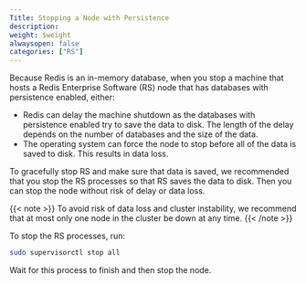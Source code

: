 ```yaml
---
Title: Stopping a Node with Persistence
description:
weight: $weight
alwaysopen: false
categories: ["RS"]
---
```

Because Redis is an in-memory database,
when you stop a machine that hosts a Redis Enterprise Software (RS) node that has databases with persistence enabled, either:

- Redis can delay the machine shutdown as the databases with persistence enabled try to save the data to disk.
    The length of the delay depends on the number of databases and the size of the data.
- The operating system can force the node to stop before all of the data is saved to disk. This results in data loss.

To gracefully stop RS and make sure that data is saved,
we recommended that you stop the RS processes so that RS saves the data to disk.
Then you can stop the node without risk of delay or data loss.

{{< note >}}
To avoid risk of data loss and cluster instability,
we recommend that at most only one node in the cluster be down at any time.
{{< /note >}}

To stop the RS processes, run:

```sh
sudo supervisorctl stop all
```

Wait for this process to finish and then stop the node.
